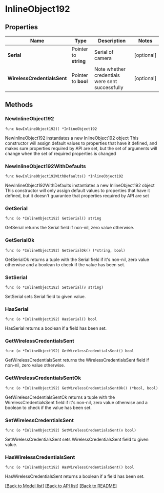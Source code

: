 # InlineObject192

## Properties

Name | Type | Description | Notes
------------ | ------------- | ------------- | -------------
**Serial** | Pointer to **string** | Serial of camera | [optional] 
**WirelessCredentialsSent** | Pointer to **bool** | Note whether credentials were sent successfully | [optional] 

## Methods

### NewInlineObject192

`func NewInlineObject192() *InlineObject192`

NewInlineObject192 instantiates a new InlineObject192 object
This constructor will assign default values to properties that have it defined,
and makes sure properties required by API are set, but the set of arguments
will change when the set of required properties is changed

### NewInlineObject192WithDefaults

`func NewInlineObject192WithDefaults() *InlineObject192`

NewInlineObject192WithDefaults instantiates a new InlineObject192 object
This constructor will only assign default values to properties that have it defined,
but it doesn't guarantee that properties required by API are set

### GetSerial

`func (o *InlineObject192) GetSerial() string`

GetSerial returns the Serial field if non-nil, zero value otherwise.

### GetSerialOk

`func (o *InlineObject192) GetSerialOk() (*string, bool)`

GetSerialOk returns a tuple with the Serial field if it's non-nil, zero value otherwise
and a boolean to check if the value has been set.

### SetSerial

`func (o *InlineObject192) SetSerial(v string)`

SetSerial sets Serial field to given value.

### HasSerial

`func (o *InlineObject192) HasSerial() bool`

HasSerial returns a boolean if a field has been set.

### GetWirelessCredentialsSent

`func (o *InlineObject192) GetWirelessCredentialsSent() bool`

GetWirelessCredentialsSent returns the WirelessCredentialsSent field if non-nil, zero value otherwise.

### GetWirelessCredentialsSentOk

`func (o *InlineObject192) GetWirelessCredentialsSentOk() (*bool, bool)`

GetWirelessCredentialsSentOk returns a tuple with the WirelessCredentialsSent field if it's non-nil, zero value otherwise
and a boolean to check if the value has been set.

### SetWirelessCredentialsSent

`func (o *InlineObject192) SetWirelessCredentialsSent(v bool)`

SetWirelessCredentialsSent sets WirelessCredentialsSent field to given value.

### HasWirelessCredentialsSent

`func (o *InlineObject192) HasWirelessCredentialsSent() bool`

HasWirelessCredentialsSent returns a boolean if a field has been set.


[[Back to Model list]](../README.md#documentation-for-models) [[Back to API list]](../README.md#documentation-for-api-endpoints) [[Back to README]](../README.md)


